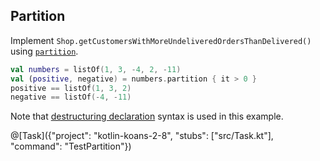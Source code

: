 ## Partition
Implement `Shop.getCustomersWithMoreUndeliveredOrdersThanDelivered()` using
[`partition`](https://kotlinlang.org/api/latest/jvm/stdlib/kotlin.collections/kotlin.-iterable/partition.html).

```kotlin
val numbers = listOf(1, 3, -4, 2, -11)
val (positive, negative) = numbers.partition { it > 0 }
positive == listOf(1, 3, 2)
negative == listOf(-4, -11)
```

Note that [destructuring declaration](http://kotlinlang.org/docs/reference/multi-declarations.html) syntax is used in this example.

@[Task]({"project": "kotlin-koans-2-8", "stubs": ["src/Task.kt"], "command": "TestPartition"})
